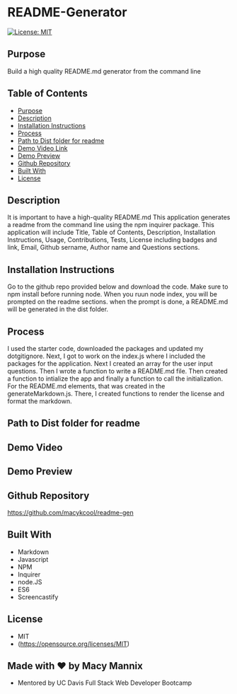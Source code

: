 # README-Generator

[![License: MIT](https://img.shields.io/badge/License-MIT-yellow.svg)](https://opensource.org/licenses/MIT)

## Purpose
Build a high quality README.md generator from the command line

## Table of Contents
- [Purpose](#purpose) 
- [Description](#description) 
- [Installation Instructions](#installation-instructions)
- [Process](#process)
- [Path to Dist folder for readme](#path-to-dist-folder-for-readme)
- [Demo Video Link](#demo-video-link)
- [Demo Preview](#demo-preview)
- [Github Repository](#github-repository)
- [Built With](#built-with)
- [License](#license)

## Description
It is important to have a high-quality README.md This application generates a readme from the command line using the npm inquirer package. This application will include Title, Table of Contents, Description, Installation Instructions, Usage, Contributions, Tests, License including badges and link, Email, Github sername, Author name and Questions sections. 

## Installation Instructions  
Go to the github repo provided below and download the code. Make sure to npm install before running node. When you ruun node index, you will be prompted on the readme sections. when the prompt is done, a README.md will be generated in the dist folder.

## Process
I used the starter code, downloaded the packages and updated my dotgitignore. Next, I got to work on the index.js where I included the packages for the application. Next I created an array for the user input questions. Then I wrote a function to write a README.md file. Then created a function to intialize the app and finally a function to call the initialization. For the README.md elements, that was created in the generateMarkdown.js. There, I created functions to render the license and format the markdown.

## Path to Dist folder for readme

## Demo Video

## Demo Preview
<!-- ![readme generator demo](./gif/abc.gif) -->

## Github Repository
https://github.com/macykcool/readme-gen

## Built With
- Markdown
- Javascript
- NPM 
- Inquirer
- node.JS
- ES6
- Screencastify

## License
- MIT
- (https://opensource.org/licenses/MIT)

## Made with ❤️️ by Macy Mannix
- Mentored by UC Davis Full Stack Web Developer Bootcamp